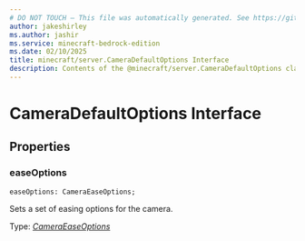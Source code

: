 ```yaml
---
# DO NOT TOUCH — This file was automatically generated. See https://github.com/mojang/minecraftapidocsgenerator to modify descriptions, examples, etc.
author: jakeshirley
ms.author: jashir
ms.service: minecraft-bedrock-edition
ms.date: 02/10/2025
title: minecraft/server.CameraDefaultOptions Interface
description: Contents of the @minecraft/server.CameraDefaultOptions class.
---
```

# CameraDefaultOptions Interface

## Properties

### **easeOptions**
`easeOptions: CameraEaseOptions;`

Sets a set of easing options for the camera.

Type: [*CameraEaseOptions*](CameraEaseOptions.md)
